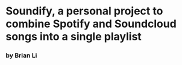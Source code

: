 # Soundify, a personal project to combine Spotify and Soundcloud songs into a single playlist

### by Brian Li

